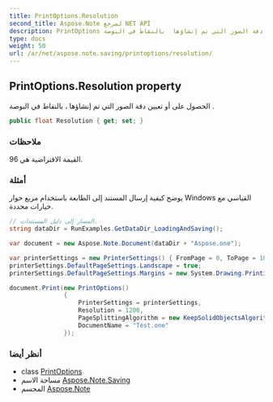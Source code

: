 ```yaml
---
title: PrintOptions.Resolution
second_title: Aspose.Note لمرجع NET API
description: PrintOptions ملكية. الحصول على أو تعيين دقة الصور التي تم إنشاؤها  بالنقاط في البوصة .
type: docs
weight: 50
url: /ar/net/aspose.note.saving/printoptions/resolution/
---
```

## PrintOptions.Resolution property

الحصول على أو تعيين دقة الصور التي تم إنشاؤها ، بالنقاط في البوصة .

```csharp
public float Resolution { get; set; }
```

### ملاحظات

القيمة الافتراضية هي 96.

### أمثلة

يوضح كيفية إرسال المستند إلى الطابعة باستخدام مربع حوار Windows القياسي مع خيارات محددة.

```csharp
// المسار إلى دليل المستندات.
string dataDir = RunExamples.GetDataDir_LoadingAndSaving();

var document = new Aspose.Note.Document(dataDir + "Aspose.one");

var printerSettings = new PrinterSettings() { FromPage = 0, ToPage = 10 };
printerSettings.DefaultPageSettings.Landscape = true;
printerSettings.DefaultPageSettings.Margins = new System.Drawing.Printing.Margins(50, 50, 150, 50);

document.Print(new PrintOptions()
               {
                   PrinterSettings = printerSettings,
                   Resolution = 1200,
                   PageSplittingAlgorithm = new KeepSolidObjectsAlgorithm(),
                   DocumentName = "Test.one"
               });
```

### أنظر أيضا

* class [PrintOptions](../)
* مساحة الاسم [Aspose.Note.Saving](../../printoptions/)
* المجسم [Aspose.Note](../../../)


